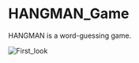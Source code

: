 # HANGMAN_Game
HANGMAN is a word-guessing game.

![First_look](https://github.com/AmanAwadhiya/HANGMAN_Game/assets/90297693/b9323b21-0d83-4ba6-bacb-8259379a0269)
